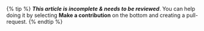 {% tip %}
**_This article is incomplete & needs to be reviewed_**. You can help doing it by selecting **Make a contribution** on the bottom and creating a pull-request.
{% endtip %}